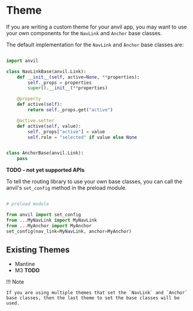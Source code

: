 # Theme

If you are writing a custom theme for your anvil app, you may want to use your own components for the `NavLink` and `Anchor` base classes.

The default implementation for the `NavLink` and `Anchor` base classes are:

```python

import anvil

class NavLinkBase(anvil.Link):
    def __init__(self, active=None, **properties):
        self._props = properties
        super().__init__(**properties)

    @property
    def active(self):
        return self._props.get("active")

    @active.setter
    def active(self, value):
        self._props["active"] = value
        self.role = "selected" if value else None


class AnchorBase(anvil.Link):
    pass

```

**TODO - not yet supported APIs** 

To tell the routing library to use your own base classes, you can call the anvil's `set_config` method in the preload module.

```python

# preload module

from anvil import set_config
from ...MyNavLink import MyNavLink
from ...MyAnchor import MyAnchor
set_config(nav_link=MyNavLink, anchor=MyAnchor)

```

## Existing Themes

- Mantine
- M3 **TODO**

!!! Note

    If you are using multiple themes that set the `NavLink` and `Anchor` base classes, then the last theme to set the base classes will be used.
